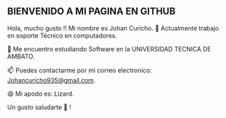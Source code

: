 ## BIENVENIDO A MI PAGINA EN GITHUB

Hola, mucho gusto !!
Mi nombre es Johan Curicho. 
🔭 Actualmente trabajo en soporte Técnico en computadores.

🌱 Me encuentro estudiando Software en la UNIVERSIDAD TECNICA DE AMBATO.

📫 Puedes contactarme por mi correo electronico: Johancuricho935@gmail.com.

😄 Mi apodo es: Lizard.

Un gusto saludarte 👋 !
